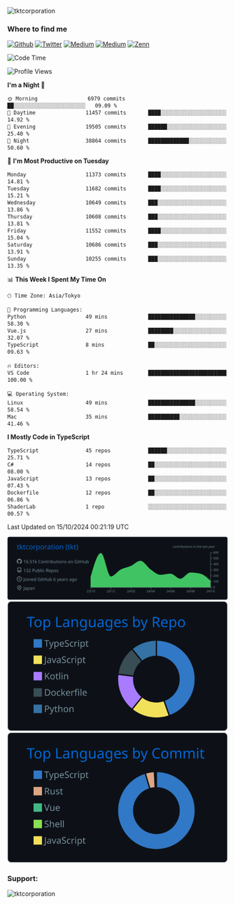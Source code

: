 <p align="left"> <img src="https://komarev.com/ghpvc/?username=tktcorporation&label=Profile%20views&color=0e75b6&style=flat" alt="tktcorporation" /> </p>

<h3>Where to find me</h3>
<p>
<a href="https://github.com/tktcorporation" target="_blank"><img alt="Github" src="https://img.shields.io/badge/GitHub-%2312100E.svg?&style=for-the-badge&logo=Github&logoColor=white" /></a>
<a href="https://twitter.com/tktcorporation" target="_blank"><img alt="Twitter" src="https://img.shields.io/badge/twitter-%231DA1F2.svg?&style=for-the-badge&logo=twitter&logoColor=white" /></a>
<a href="https://www.linkedin.com/in/tktcorporation" target="_blank"><img alt="Medium" src="https://img.shields.io/badge/linkdin-0a66c2.svg?&style=for-the-badge&logo=linkedin&logoColor=white" /></a>
<a href="https://qiita.com/tktcorporation" target="_blank"><img alt="Medium" src="https://img.shields.io/badge/qiita-55C500.svg?&style=for-the-badge&logo=qiita&logoColor=white" /></a>
<a href="https://zenn.dev/tktcorporation" target="_blank"><img alt="Zenn" src="https://img.shields.io/badge/Zenn-3EA8FF.svg?&style=for-the-badge&logo=Zenn&logoColor=white" /></a>
</p>
  
<!--START_SECTION:waka-->
![Code Time](http://img.shields.io/badge/Code%20Time-1%2C788%20hrs%2020%20mins-blue)

![Profile Views](http://img.shields.io/badge/Profile%20Views-0-blue)

**I'm a Night 🦉** 

```text
🌞 Morning                6979 commits        ██░░░░░░░░░░░░░░░░░░░░░░░   09.09 % 
🌆 Daytime                11457 commits       ████░░░░░░░░░░░░░░░░░░░░░   14.92 % 
🌃 Evening                19505 commits       ██████░░░░░░░░░░░░░░░░░░░   25.40 % 
🌙 Night                  38864 commits       █████████████░░░░░░░░░░░░   50.60 % 
```
📅 **I'm Most Productive on Tuesday** 

```text
Monday                   11373 commits       ████░░░░░░░░░░░░░░░░░░░░░   14.81 % 
Tuesday                  11682 commits       ████░░░░░░░░░░░░░░░░░░░░░   15.21 % 
Wednesday                10649 commits       ███░░░░░░░░░░░░░░░░░░░░░░   13.86 % 
Thursday                 10608 commits       ███░░░░░░░░░░░░░░░░░░░░░░   13.81 % 
Friday                   11552 commits       ████░░░░░░░░░░░░░░░░░░░░░   15.04 % 
Saturday                 10686 commits       ███░░░░░░░░░░░░░░░░░░░░░░   13.91 % 
Sunday                   10255 commits       ███░░░░░░░░░░░░░░░░░░░░░░   13.35 % 
```


📊 **This Week I Spent My Time On** 

```text
🕑︎ Time Zone: Asia/Tokyo

💬 Programming Languages: 
Python                   49 mins             ███████████████░░░░░░░░░░   58.30 % 
Vue.js                   27 mins             ████████░░░░░░░░░░░░░░░░░   32.07 % 
TypeScript               8 mins              ██░░░░░░░░░░░░░░░░░░░░░░░   09.63 % 

🔥 Editors: 
VS Code                  1 hr 24 mins        █████████████████████████   100.00 % 

💻 Operating System: 
Linux                    49 mins             ███████████████░░░░░░░░░░   58.54 % 
Mac                      35 mins             ██████████░░░░░░░░░░░░░░░   41.46 % 
```

**I Mostly Code in TypeScript** 

```text
TypeScript               45 repos            ██████░░░░░░░░░░░░░░░░░░░   25.71 % 
C#                       14 repos            ██░░░░░░░░░░░░░░░░░░░░░░░   08.00 % 
JavaScript               13 repos            ██░░░░░░░░░░░░░░░░░░░░░░░   07.43 % 
Dockerfile               12 repos            ██░░░░░░░░░░░░░░░░░░░░░░░   06.86 % 
ShaderLab                1 repo              ░░░░░░░░░░░░░░░░░░░░░░░░░   00.57 % 
```




 Last Updated on 15/10/2024 00:21:19 UTC
<!--END_SECTION:waka-->

[![](https://raw.githubusercontent.com/tktcorporation/tktcorporation/master/profile-summary-card-output/github_dark/0-profile-details.svg)](https://github.com/vn7n24fzkq/github-profile-summary-cards)
[![](https://raw.githubusercontent.com/tktcorporation/tktcorporation/master/profile-summary-card-output/github_dark/1-repos-per-language.svg)](https://github.com/vn7n24fzkq/github-profile-summary-cards) [![](https://raw.githubusercontent.com/tktcorporation/tktcorporation/master/profile-summary-card-output/github_dark/2-most-commit-language.svg)](https://github.com/vn7n24fzkq/github-profile-summary-cards)

<h3 align="left">Support:</h3>
<p><a href="https://www.buymeacoffee.com/tktcorporation"> <img align="left" src="https://cdn.buymeacoffee.com/buttons/v2/default-yellow.png" height="50" width="210" alt="tktcorporation" /></a></p><br><br>
